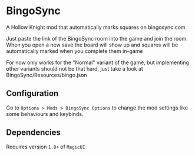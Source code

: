 # BingoSync

A Hollow Knight mod that automatically marks squares on bingosync.com

Just paste the link of the BingoSync room into the game and join the room. When you open a new save the board will show up and squares will be automatically marked when you complete them in-game

For now only works for the "Normal" variant of the game, but implementing other variants should not be that hard, just take a look at BingoSync/Resources/bingo.json

## Configuration

Go to `Options > Mods > BingoSync Options` to change the mod settings like some behaviours and keybinds.

## Dependencies

Requires version `1.8+` of `MagicUI`